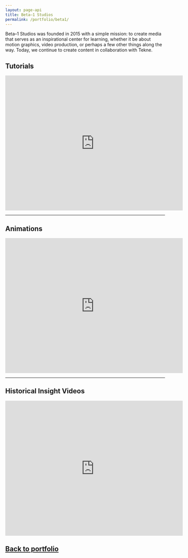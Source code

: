 ```yaml
---
layout: page-api
title: Beta–1 Studios
permalink: /portfolio/beta1/
---
```


Beta–1 Studios was founded in 2015 with a simple mission: to create media that serves as an inspirational center for learning, whether it be about motion graphics, video production, or perhaps a few other things along the way. Today, we continue to create content in collaboration with Tekne.

## Tutorials

<iframe width="560" height="425" src="https://www.youtube-nocookie.com/embed/videoseries?list=PLvj-A978cIkwBf3YPAt5knH7NiWOqGUbN" title="YouTube video player" frameborder="0" allow="accelerometer; autoplay; clipboard-write; encrypted-media; gyroscope; picture-in-picture; web-share" allowfullscreen></iframe>

---

## Animations

<iframe width="560" height="425" src="https://www.youtube-nocookie.com/embed/videoseries?list=PLvj-A978cIkw0V1sPUPpUXFzJNlaE70Rj" title="YouTube video player" frameborder="0" allow="accelerometer; autoplay; clipboard-write; encrypted-media; gyroscope; picture-in-picture; web-share" allowfullscreen></iframe>

---

## Historical Insight Videos

<iframe width="560" height="425" src="https://www.youtube-nocookie.com/embed/videoseries?list=PLvj-A978cIkwt3E4ZDaaxLcVCTWlkSRpZ" title="YouTube video player" frameborder="0" allow="accelerometer; autoplay; clipboard-write; encrypted-media; gyroscope; picture-in-picture; web-share" allowfullscreen></iframe>

## [Back to portfolio](/portfolio/)